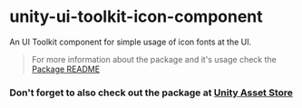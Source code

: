 # unity-ui-toolkit-icon-component

An UI Toolkit component for simple usage of icon fonts at the UI.

> For more information about the package and it's usage check the [Package README](Assets/UI%20Toolkit%20Icon%20Component/README.md)

### **Don't forget to also check out the package at [Unity Asset Store](https://assetstore.unity.com/packages/slug/293215)**
